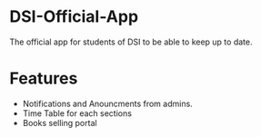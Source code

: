 # DSI-Official-App
The official app for students of DSI to be able to keep up to date.

# Features

- Notifications and Anouncments from admins.
- Time Table for each sections
- Books selling portal
